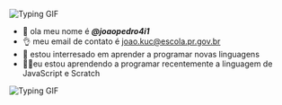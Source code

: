 ![Typing GIF](https://media0.giphy.com/media/RMwgs5kZqkRyhF24KK/giphy.gif)


- 👦 ola meu nome é ***@joaopedro4i1***
- 👌 meu email de contato é joao.kuc@escola.pr.gov.br
- 🧠 estou interresado em aprender a programar novas linguagens
- 🧑‍💻eu estou aprendendo a programar recentemente a linguagem de JavaScript e Scratch

![Typing GIF](https://gifdb.com/images/featured/vaporwave-mxa15mtookmrjlyk.gif)





<!---
joaopedro4i1/joaopedro4i1 is a ✨ special ✨ repository because its `README.md` (this file) appears on your GitHub profile.
You can click the Preview link to take a look at your changes.
--->


